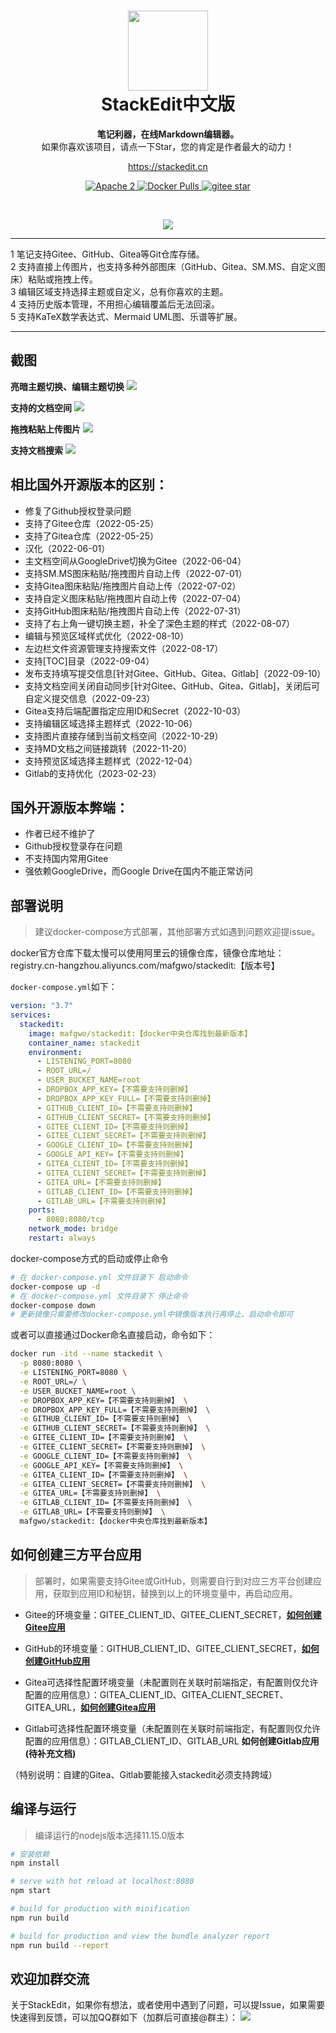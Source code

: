 <h1 align="center" style="text-align:center;">
<img src="chrome-app/icon-512.png" width="128" />
<br />
StackEdit中文版
</h1>
<p align="center">
	<strong>笔记利器，在线Markdown编辑器。</strong><br>
  如果你喜欢该项目，请点一下Star，您的肯定是作者最大的动力！
</p>
<p align="center">
	<a href="https://stackedit.cn/">https://stackedit.cn</a>
</p>
<p align="center">
    <a target="_blank" href="https://www.apache.org/licenses/LICENSE-2.0.txt">
		<img src="https://img.shields.io/:license-Apache2-blue.svg" alt="Apache 2" />
	</a>
    <a target="_blank" href="https://hub.docker.com/r/mafgwo/stackedit">
		<img src="https://img.shields.io/docker/pulls/mafgwo/stackedit.svg" alt="Docker Pulls" />
	</a>
    <a target="_blank" href='https://gitee.com/mafgwo/stackedit/stargazers'>
		<img src='https://gitee.com/mafgwo/stackedit/badge/star.svg' alt='gitee star'/>
	</a>
</p>
<br/>
<p align="center">
	<a target="_blank" href="https://jq.qq.com/?_wv=1027&k=wUSCNqmN">
	<img src="https://img.shields.io/badge/QQ交流群-703187410-orange"/></a>
</p>
<hr />
1 笔记支持Gitee、GitHub、Gitea等Git仓库存储。<br>
2 支持直接上传图片，也支持多种外部图床（GitHub、Gitea、SM.MS、自定义图床）粘贴或拖拽上传。<br>
3 编辑区域支持选择主题或自定义，总有你喜欢的主题。<br>
4 支持历史版本管理，不用担心编辑覆盖后无法回滚。<br>
5 支持KaTeX数学表达式、Mermaid UML图、乐谱等扩展。
<hr />

## 截图

**亮暗主题切换、编辑主题切换**
![](./images/theme.gif)

**支持的文档空间**
![](./images/workspace.png)

**拖拽粘贴上传图片**
![](./images/uploadimg.gif)

**支持文档搜索**
![](./images/search.gif)

## 相比国外开源版本的区别：
- 修复了Github授权登录问题
- 支持了Gitee仓库（2022-05-25）
- 支持了Gitea仓库（2022-05-25）
- 汉化（2022-06-01）
- 主文档空间从GoogleDrive切换为Gitee（2022-06-04）
- 支持SM.MS图床粘贴/拖拽图片自动上传（2022-07-01）
- 支持Gitea图床粘贴/拖拽图片自动上传（2022-07-02）
- 支持自定义图床粘贴/拖拽图片自动上传（2022-07-04）
- 支持GitHub图床粘贴/拖拽图片自动上传（2022-07-31）
- 支持了右上角一键切换主题，补全了深色主题的样式（2022-08-07）
- 编辑与预览区域样式优化（2022-08-10）
- 左边栏文件资源管理支持搜索文件（2022-08-17）
- 支持[TOC]目录（2022-09-04）
- 发布支持填写提交信息[针对Gitee、GitHub、Gitea、Gitlab]（2022-09-10）
- 支持文档空间关闭自动同步[针对Gitee、GitHub、Gitea、Gitlab]，关闭后可自定义提交信息（2022-09-23）
- Gitea支持后端配置指定应用ID和Secret（2022-10-03）
- 支持编辑区域选择主题样式（2022-10-06）
- 支持图片直接存储到当前文档空间（2022-10-29）
- 支持MD文档之间链接跳转（2022-11-20）
- 支持预览区域选择主题样式（2022-12-04）
- Gitlab的支持优化（2023-02-23）

## 国外开源版本弊端：
- 作者已经不维护了
- Github授权登录存在问题
- 不支持国内常用Gitee
- 强依赖GoogleDrive，而Google Drive在国内不能正常访问

## 部署说明
> 建议docker-compose方式部署，其他部署方式如遇到问题欢迎提issue。

docker官方仓库下载太慢可以使用阿里云的镜像仓库，镜像仓库地址：registry.cn-hangzhou.aliyuncs.com/mafgwo/stackedit:【版本号】

`docker-compose.yml`如下：

```yaml
version: "3.7"
services:
  stackedit:
    image: mafgwo/stackedit:【docker中央仓库找到最新版本】
    container_name: stackedit
    environment:
      - LISTENING_PORT=8080
      - ROOT_URL=/
      - USER_BUCKET_NAME=root
      - DROPBOX_APP_KEY=【不需要支持则删掉】
      - DROPBOX_APP_KEY_FULL=【不需要支持则删掉】
      - GITHUB_CLIENT_ID=【不需要支持则删掉】
      - GITHUB_CLIENT_SECRET=【不需要支持则删掉】
      - GITEE_CLIENT_ID=【不需要支持则删掉】
      - GITEE_CLIENT_SECRET=【不需要支持则删掉】
      - GOOGLE_CLIENT_ID=【不需要支持则删掉】
      - GOOGLE_API_KEY=【不需要支持则删掉】
      - GITEA_CLIENT_ID=【不需要支持则删掉】
      - GITEA_CLIENT_SECRET=【不需要支持则删掉】
      - GITEA_URL=【不需要支持则删掉】
      - GITLAB_CLIENT_ID=【不需要支持则删掉】
      - GITLAB_URL=【不需要支持则删掉】
    ports:
      - 8080:8080/tcp
    network_mode: bridge
    restart: always
```

docker-compose方式的启动或停止命令
```bash
# 在 docker-compose.yml 文件目录下 启动命令 
docker-compose up -d
# 在 docker-compose.yml 文件目录下 停止命令 
docker-compose down
# 更新镜像只需要修改docker-compose.yml中镜像版本执行再停止、启动命令即可
```

或者可以直接通过Docker命名直接启动，命令如下：

```bash
docker run -itd --name stackedit \
  -p 8080:8080 \
  -e LISTENING_PORT=8080 \
  -e ROOT_URL=/ \
  -e USER_BUCKET_NAME=root \
  -e DROPBOX_APP_KEY=【不需要支持则删掉】 \
  -e DROPBOX_APP_KEY_FULL=【不需要支持则删掉】 \
  -e GITHUB_CLIENT_ID=【不需要支持则删掉】 \
  -e GITHUB_CLIENT_SECRET=【不需要支持则删掉】 \
  -e GITEE_CLIENT_ID=【不需要支持则删掉】 \
  -e GITEE_CLIENT_SECRET=【不需要支持则删掉】 \
  -e GOOGLE_CLIENT_ID=【不需要支持则删掉】 \
  -e GOOGLE_API_KEY=【不需要支持则删掉】 \
  -e GITEA_CLIENT_ID=【不需要支持则删掉】 \
  -e GITEA_CLIENT_SECRET=【不需要支持则删掉】 \
  -e GITEA_URL=【不需要支持则删掉】 \
  -e GITLAB_CLIENT_ID=【不需要支持则删掉】 \
  -e GITLAB_URL=【不需要支持则删掉】 \
  mafgwo/stackedit:【docker中央仓库找到最新版本】

```

## 如何创建三方平台应用
> 部署时，如果需要支持Gitee或GitHub，则需要自行到对应三方平台创建应用，获取到应用ID和秘钥，替换到以上的环境变量中，再启动应用。

- Gitee的环境变量：GITEE_CLIENT_ID、GITEE_CLIENT_SECRET，**[如何创建Gitee应用](./docs/部署之Gitee应用创建.md)**

- GitHub的环境变量：GITHUB_CLIENT_ID、GITEE_CLIENT_SECRET，**[如何创建GitHub应用](./docs/部署之GitHub应用创建.md)**

- Gitea可选择性配置环境变量（未配置则在关联时前端指定，有配置则仅允许配置的应用信息）：GITEA_CLIENT_ID、GITEA_CLIENT_SECRET、GITEA_URL，**[如何创建Gitea应用](./docs/部署之Gitea应用创建.md)**

- Gitlab可选择性配置环境变量（未配置则在关联时前端指定，有配置则仅允许配置的应用信息）：GITLAB_CLIENT_ID、GITLAB_URL **如何创建Gitlab应用(待补充文档)**

（特别说明：自建的Gitea、Gitlab要能接入stackedit必须支持跨域）

## 编译与运行
> 编译运行的nodejs版本选择11.15.0版本

```bash
# 安装依赖
npm install

# serve with hot reload at localhost:8080
npm start

# build for production with minification
npm run build

# build for production and view the bundle analyzer report
npm run build --report
```

## 欢迎加群交流
关于StackEdit，如果你有想法，或者使用中遇到了问题，可以提Issue，如果需要快速得到反馈，可以加QQ群如下（加群后可直接@群主）：
![](./images/qq.jpeg)
